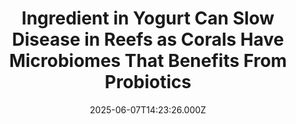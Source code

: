 ---
title: "Ingredient in Yogurt Can Slow Disease in Reefs as Corals Have Microbiomes That Benefits From Probiotics"
date: 2025-06-07T14:23:26.000Z
category: Human Kindness
externalLink: "https://www.goodnewsnetwork.org/ingredient-in-yogurt-can-slow-disease-spread-in-reefs-as-corals-have-microbiomes-like-humans-that-benefits-from-probiotics/"
image: ""
excerpt: "A new study from researchers at Smithsonian’s National Museum of Natural History demonstrated how a probiotic could save the Caribbean’s at-risk coral. The compound slowed the spread of a deadly disease which began damaging coral in Florida in 2014 and has since rapidly spread south, throughout the Caribbean. The study documents 6 years of testing […] The post Ingredient in…"
---